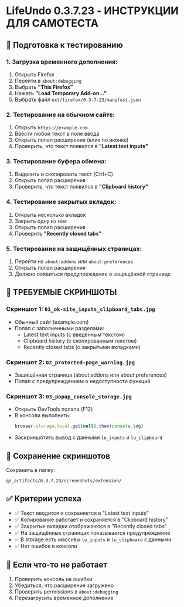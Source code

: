# LifeUndo 0.3.7.23 - ИНСТРУКЦИИ ДЛЯ САМОТЕСТА

## 🔧 Подготовка к тестированию

### 1. Загрузка временного дополнения:
1. Открыть Firefox
2. Перейти в `about:debugging`
3. Выбрать **"This Firefox"**
4. Нажать **"Load Temporary Add-on..."**
5. Выбрать файл `ext/firefox/0.3.7.23/manifest.json`

### 2. Тестирование на обычном сайте:
1. Открыть `https://example.com`
2. Ввести любой текст в поле ввода
3. Открыть попап расширения (клик по иконке)
4. Проверить, что текст появился в **"Latest text inputs"**

### 3. Тестирование буфера обмена:
1. Выделить и скопировать текст (Ctrl+C)
2. Открыть попап расширения
3. Проверить, что текст появился в **"Clipboard history"**

### 4. Тестирование закрытых вкладок:
1. Открыть несколько вкладок
2. Закрыть одну из них
3. Открыть попап расширения
4. Проверить **"Recently closed tabs"**

### 5. Тестирование на защищённых страницах:
1. Перейти на `about:addons` или `about:preferences`
2. Открыть попап расширения
3. Должно появиться предупреждение о защищённой странице

## 📸 ТРЕБУЕМЫЕ СКРИНШОТЫ

### Скриншот 1: `01_ok-site_inputs_clipboard_tabs.jpg`
- Обычный сайт (example.com)
- Попап с заполненными разделами:
  - Latest text inputs (с введённым текстом)
  - Clipboard history (с скопированным текстом)
  - Recently closed tabs (с закрытыми вкладками)

### Скриншот 2: `02_protected-page_warning.jpg`
- Защищённая страница (about:addons или about:preferences)
- Попап с предупреждением о недоступности функций

### Скриншот 3: `03_popup_console_storage.jpg`
- Открыть DevTools попапа (F12)
- В консоли выполнить:
  ```js
  browser.storage.local.get(null).then(console.log)
  ```
- Заскриншотить вывод с данными `lu_inputs` и `lu_clipboard`

## 📁 Сохранение скриншотов

Сохранить в папку:
```
qa_artifacts/0.3.7.23/screenshots/extension/
```

## ✅ Критерии успеха

- ✅ Текст вводится и сохраняется в "Latest text inputs"
- ✅ Копирование работает и сохраняется в "Clipboard history"
- ✅ Закрытые вкладки отображаются в "Recently closed tabs"
- ✅ На защищённых страницах показывается предупреждение
- ✅ В storage есть массивы `lu_inputs` и `lu_clipboard` с данными
- ✅ Нет ошибок в консоли

## 🚨 Если что-то не работает

1. Проверить консоль на ошибки
2. Убедиться, что расширение загружено
3. Проверить permissions в `about:debugging`
4. Перезагрузить временное дополнение
